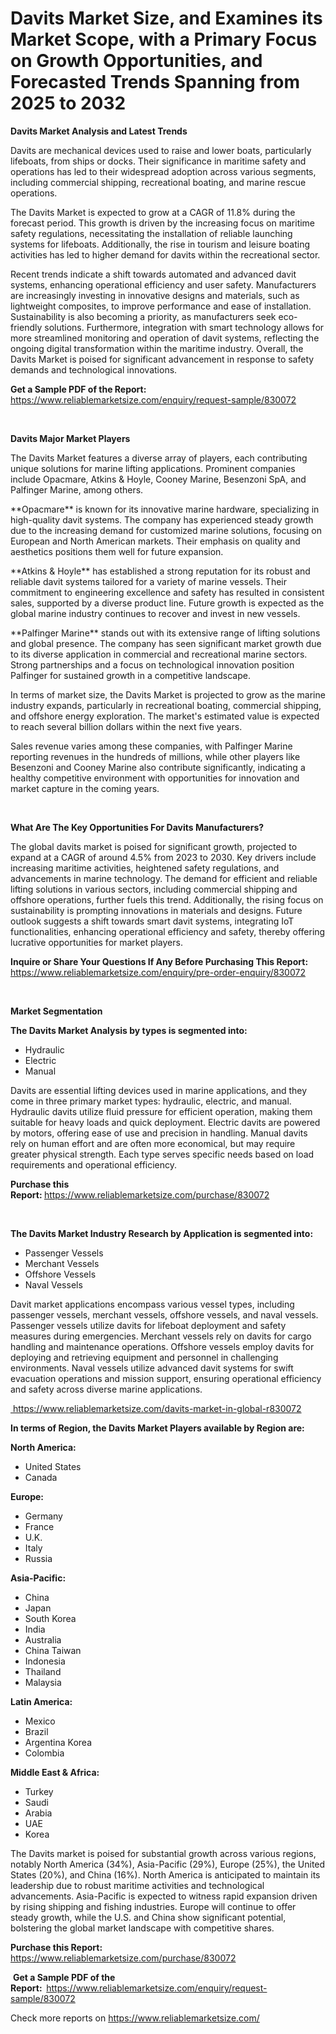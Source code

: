 <p><h1>Davits Market Size, and Examines its Market Scope, with a Primary Focus on Growth Opportunities, and Forecasted Trends Spanning from 2025 to 2032</h1></p><p><strong>Davits Market Analysis and Latest Trends</strong></p>
<p><p>Davits are mechanical devices used to raise and lower boats, particularly lifeboats, from ships or docks. Their significance in maritime safety and operations has led to their widespread adoption across various segments, including commercial shipping, recreational boating, and marine rescue operations. </p><p>The Davits Market is expected to grow at a CAGR of 11.8% during the forecast period. This growth is driven by the increasing focus on maritime safety regulations, necessitating the installation of reliable launching systems for lifeboats. Additionally, the rise in tourism and leisure boating activities has led to higher demand for davits within the recreational sector. </p><p>Recent trends indicate a shift towards automated and advanced davit systems, enhancing operational efficiency and user safety. Manufacturers are increasingly investing in innovative designs and materials, such as lightweight composites, to improve performance and ease of installation. Sustainability is also becoming a priority, as manufacturers seek eco-friendly solutions. Furthermore, integration with smart technology allows for more streamlined monitoring and operation of davit systems, reflecting the ongoing digital transformation within the maritime industry. Overall, the Davits Market is poised for significant advancement in response to safety demands and technological innovations.</p></p>
<p><strong>Get a Sample PDF of the Report:&nbsp;</strong> <a href="https://www.reliablemarketsize.com/enquiry/request-sample/830072?utm_campaign=3563&utm_medium=2&utm_source=Github&utm_content=ia&utm_term=09042025&utm_id=davits">https://www.reliablemarketsize.com/enquiry/request-sample/830072</a></p>
<p>&nbsp;</p>
<p><strong>Davits Major Market Players</strong></p>
<p><p>The Davits Market features a diverse array of players, each contributing unique solutions for marine lifting applications. Prominent companies include Opacmare, Atkins & Hoyle, Cooney Marine, Besenzoni SpA, and Palfinger Marine, among others.</p><p>**Opacmare** is known for its innovative marine hardware, specializing in high-quality davit systems. The company has experienced steady growth due to the increasing demand for customized marine solutions, focusing on European and North American markets. Their emphasis on quality and aesthetics positions them well for future expansion.</p><p>**Atkins & Hoyle** has established a strong reputation for its robust and reliable davit systems tailored for a variety of marine vessels. Their commitment to engineering excellence and safety has resulted in consistent sales, supported by a diverse product line. Future growth is expected as the global marine industry continues to recover and invest in new vessels.</p><p>**Palfinger Marine** stands out with its extensive range of lifting solutions and global presence. The company has seen significant market growth due to its diverse application in commercial and recreational marine sectors. Strong partnerships and a focus on technological innovation position Palfinger for sustained growth in a competitive landscape.</p><p>In terms of market size, the Davits Market is projected to grow as the marine industry expands, particularly in recreational boating, commercial shipping, and offshore energy exploration. The market's estimated value is expected to reach several billion dollars within the next five years.</p><p>Sales revenue varies among these companies, with Palfinger Marine reporting revenues in the hundreds of millions, while other players like Besenzoni and Cooney Marine also contribute significantly, indicating a healthy competitive environment with opportunities for innovation and market capture in the coming years.</p></p>
<p>&nbsp;</p>
<p><strong>What Are The Key Opportunities For Davits Manufacturers?</strong></p>
<p><p>The global davits market is poised for significant growth, projected to expand at a CAGR of around 4.5% from 2023 to 2030. Key drivers include increasing maritime activities, heightened safety regulations, and advancements in marine technology. The demand for efficient and reliable lifting solutions in various sectors, including commercial shipping and offshore operations, further fuels this trend. Additionally, the rising focus on sustainability is prompting innovations in materials and designs. Future outlook suggests a shift towards smart davit systems, integrating IoT functionalities, enhancing operational efficiency and safety, thereby offering lucrative opportunities for market players.</p></p>
<p><strong>Inquire or Share Your Questions If Any Before Purchasing This Report:</strong> <a href="https://www.reliablemarketsize.com/enquiry/pre-order-enquiry/830072?utm_campaign=3563&utm_medium=2&utm_source=Github&utm_content=ia&utm_term=09042025&utm_id=davits">https://www.reliablemarketsize.com/enquiry/pre-order-enquiry/830072</a></p>
<p>&nbsp;</p>
<p><strong>Market Segmentation</strong></p>
<p><strong>The Davits Market Analysis by types is segmented into:</strong></p>
<p><ul><li>Hydraulic</li><li>Electric</li><li>Manual</li></ul></p>
<p><p>Davits are essential lifting devices used in marine applications, and they come in three primary market types: hydraulic, electric, and manual. Hydraulic davits utilize fluid pressure for efficient operation, making them suitable for heavy loads and quick deployment. Electric davits are powered by motors, offering ease of use and precision in handling. Manual davits rely on human effort and are often more economical, but may require greater physical strength. Each type serves specific needs based on load requirements and operational efficiency.</p></p>
<p><strong>Purchase this Report:&nbsp;</strong><a href="https://www.reliablemarketsize.com/purchase/830072?utm_campaign=3563&utm_medium=2&utm_source=Github&utm_content=ia&utm_term=09042025&utm_id=davits">https://www.reliablemarketsize.com/purchase/830072</a></p>
<p>&nbsp;</p>
<p><strong>The Davits Market Industry Research by Application is segmented into:</strong></p>
<p><ul><li>Passenger Vessels</li><li>Merchant Vessels</li><li>Offshore Vessels</li><li>Naval Vessels</li></ul></p>
<p><p>Davit market applications encompass various vessel types, including passenger vessels, merchant vessels, offshore vessels, and naval vessels. Passenger vessels utilize davits for lifeboat deployment and safety measures during emergencies. Merchant vessels rely on davits for cargo handling and maintenance operations. Offshore vessels employ davits for deploying and retrieving equipment and personnel in challenging environments. Naval vessels utilize advanced davit systems for swift evacuation operations and mission support, ensuring operational efficiency and safety across diverse marine applications.</p></p>
<p><a href="https://www.reliablemarketsize.com/davits-market-in-global-r830072?utm_campaign=3563&utm_medium=2&utm_source=Github&utm_content=ia&utm_term=09042025&utm_id=davits">&nbsp;https://www.reliablemarketsize.com/davits-market-in-global-r830072</a></p>
<p><strong>In terms of Region, the Davits Market Players available by Region are:</strong></p>
<p>
    <p> <strong> North America: </strong>
        <ul>
            <li>United States</li>
            <li>Canada</li>
        </ul>
        </p> 
    <p> <strong> Europe: </strong>
        <ul>
            <li>Germany</li>
            <li>France</li>
            <li>U.K.</li>
            <li>Italy</li>
            <li>Russia</li>
        </ul>
        </p> 
    <p> <strong> Asia-Pacific: </strong>
        <ul>
            <li>China</li>
            <li>Japan</li>
            <li>South Korea</li>
            <li>India</li>
            <li>Australia</li>
            <li>China Taiwan</li>
            <li>Indonesia</li>
            <li>Thailand</li>
            <li>Malaysia</li>
        </ul>
        </p> 
    <p> <strong> Latin America: </strong>
        <ul>
            <li>Mexico</li>
            <li>Brazil</li>
            <li>Argentina Korea</li>
            <li>Colombia</li>
        </ul>
        </p> 
    <p> <strong> Middle East & Africa: </strong>
        <ul>
            <li>Turkey</li>
            <li>Saudi</li>
            <li>Arabia</li>
            <li>UAE</li>
            <li>Korea</li>
        </ul>
    </p>
    </p>
<p><p>The Davits market is poised for substantial growth across various regions, notably North America (34%), Asia-Pacific (29%), Europe (25%), the United States (20%), and China (16%). North America is anticipated to maintain its leadership due to robust maritime activities and technological advancements. Asia-Pacific is expected to witness rapid expansion driven by rising shipping and fishing industries. Europe will continue to offer steady growth, while the U.S. and China show significant potential, bolstering the global market landscape with competitive shares.</p></p>
<p><strong>Purchase this Report: </strong><a href="https://www.reliablemarketsize.com/purchase/830072?utm_campaign=3563&utm_medium=2&utm_source=Github&utm_content=ia&utm_term=09042025&utm_id=davits">https://www.reliablemarketsize.com/purchase/830072</a></p>
<p>&nbsp;<strong>Get a Sample PDF of the Report:&nbsp;&nbsp;</strong><a href="https://www.reliablemarketsize.com/enquiry/request-sample/830072?utm_campaign=3563&utm_medium=2&utm_source=Github&utm_content=ia&utm_term=09042025&utm_id=davits">https://www.reliablemarketsize.com/enquiry/request-sample/830072</a></p>
<p><strong></strong></p>
<p>Check more reports on <a href="https://www.reliablemarketsize.com/?utm_campaign=3563&utm_medium=2&utm_source=Github&utm_content=ia&utm_term=09042025&utm_id=davits">https://www.reliablemarketsize.com/</a></p>